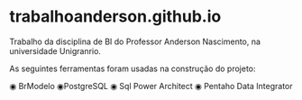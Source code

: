 # trabalhoanderson.github.io

Trabalho da disciplina de BI do Professor Anderson Nascimento, na universidade Unigranrio.

As seguintes ferramentas foram usadas na construção do projeto:

◉ BrModelo
◉PostgreSQL
◉ Sql Power Architect
◉ Pentaho Data Integrator



